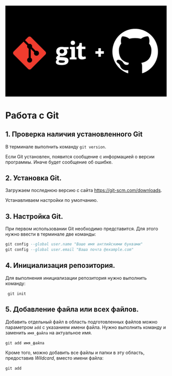 ![Git_logo](git-github.jpg)

# Работа с Git

## 1. Проверка наличия установленного Git
В терминале выполнить команду `git version`.

Если Git установлен, появится сообщение с информацией о версии программы. Иначе будет сообщение об ошибке.

## 2. Установка Git.
Загружаем последнюю версию с сайта
https://git-scm.com/downloads.

Устанавливаем настройки по умолчанию.

## 3. Настройка Git.
При первом использовании Git необходимо представится.
Для этого нужно ввести в терминале две команды:
```sql
git config --global user.name "Ваше имя английскими буквами"
git config --global user.email "Ваша почта @example.com"
```
## 4. Инициализация репозитория.
Для выполнения инициализации репозитория нужно выполнить команду:

` git init`

## 5. Добавление файла или всех файлов.
Добавить отдельный файл в область подготовленных файлов можно параметром `add` с указанием имени файла. Нужно выполнить команду и заменить `имя_файла` на актуальное имя.

`git add имя_файла`

Кроме того, можно добавить все файлы и папки в эту область, предоставив *Wildcard*, вместо имени файла:

`git add`

